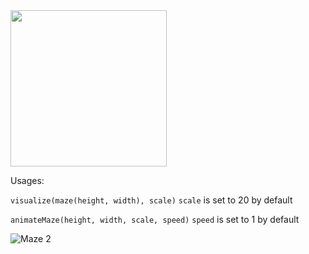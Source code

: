 <img src="examples/maze2.gif" width="250">

Usages:

```visualize(maze(height, width), scale)```
```scale``` is set to 20 by default

```animateMaze(height, width, scale, speed)```
```speed``` is set to 1 by default

![Maze 2](examples/maze2.gif)
